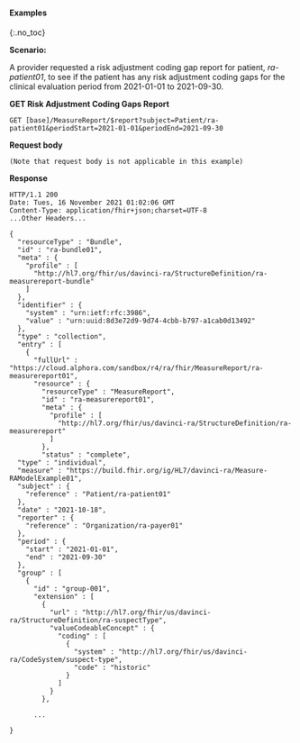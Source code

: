 
#### Examples
{:.no_toc}

**Scenario:**

A provider requested a risk adjustment coding gap report for patient, *ra-patient01*, to see if the patient has any risk adjustment coding gaps for the clinical evaluation period from 2021-01-01 to 2021-09-30.

**GET Risk Adjustment Coding Gaps Report**


```
GET [base]/MeasureReport/$report?subject=Patient/ra-patient01&periodStart=2021-01-01&periodEnd=2021-09-30
```

**Request body**
~~~
(Note that request body is not applicable in this example)
~~~

**Response**

~~~
HTTP/1.1 200
Date: Tues, 16 November 2021 01:02:06 GMT
Content-Type: application/fhir+json;charset=UTF-8
...Other Headers...

{
  "resourceType" : "Bundle",
  "id" : "ra-bundle01",
  "meta" : {
    "profile" : [
      "http://hl7.org/fhir/us/davinci-ra/StructureDefinition/ra-measurereport-bundle"
    ]
  },
  "identifier" : {
    "system" : "urn:ietf:rfc:3986",
    "value" : "urn:uuid:8d3e72d9-9d74-4cbb-b797-a1cab0d13492"
  },
  "type" : "collection",
  "entry" : [
    {
      "fullUrl" : "https://cloud.alphora.com/sandbox/r4/ra/fhir/MeasureReport/ra-measurereport01",
      "resource" : {
        "resourceType" : "MeasureReport",
        "id" : "ra-measurereport01",
        "meta" : {
          "profile" : [
            "http://hl7.org/fhir/us/davinci-ra/StructureDefinition/ra-measurereport"
          ]
        },
        "status" : "complete",
  "type" : "individual",
  "measure" : "https://build.fhir.org/ig/HL7/davinci-ra/Measure-RAModelExample01",
  "subject" : {
    "reference" : "Patient/ra-patient01"
  },
  "date" : "2021-10-18",
  "reporter" : {
    "reference" : "Organization/ra-payer01"
  },
  "period" : {
    "start" : "2021-01-01",
    "end" : "2021-09-30"
  },
  "group" : [
    {
      "id" : "group-001",
      "extension" : [
        {
          "url" : "http://hl7.org/fhir/us/davinci-ra/StructureDefinition/ra-suspectType",
          "valueCodeableConcept" : {
            "coding" : [
              {
                "system" : "http://hl7.org/fhir/us/davinci-ra/CodeSystem/suspect-type",
                "code" : "historic"
              }
            ]
          }
        },

      ...

}

~~~
